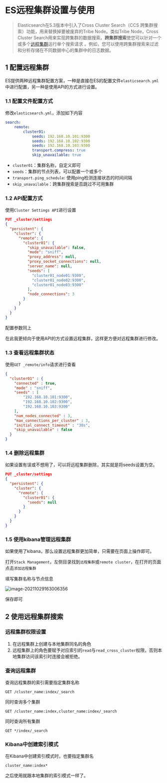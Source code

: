 # ES远程集群设置与使用

> Elasticsearch在5.3版本中引入了Cross Cluster Search（CCS 跨集群搜索）功能，用来替换掉要被废弃的Tribe Node。类似Tribe Node，Cross Cluster Search用来实现跨集群的数据搜索。**跨集群搜索**使您可以针对一个或多个[远程集群](https://www.elastic.co/guide/en/elasticsearch/reference/7.2/modules-remote-clusters.html)运行单个搜索请求 。例如，您可以使用跨集群搜索来过滤和分析存储在不同数据中心的集群中的日志数据。

## 1 配置远程集群

ES提供两种远程集群配置方案，一种是直接在ES的配置文件`elasticsearch.yml`中进行配置，另一种是使用API的方式进行设置。

### 1.1 配置文件配置方式

修改`elasticsearch.yml`，添加如下内容

```yml
search:
    remote:
        cluster01:
            seeds: 192.168.10.101:9300
            seeds: 192.168.10.102:9300
            seeds: 192.168.10.103:9300
            transport.compress: true 
            skip_unavailable: true 
```

- `cluster01`：集群名称，自定义即可
- `seeds`：集群的节点列表，可以配置一个或多个
- `transport.ping_schedule`:  使用ping检测连接状态的时间间隔
- `skip_unavailable`：跨集群搜索是否跳过不可用集群

### 1.2 API配置方式

 使用`Cluster Settings API`进行设置

```json
PUT _cluster/settings
{
  "persistent": {
    "cluster": {
      "remote": {
        "cluster01": {
          "skip_unavailable": false,
          "mode": "sniff",
          "proxy_address": null,
          "proxy_socket_connections": null,
          "server_name": null,
          "seeds": [
            "cluster01_node01:9300",
            "cluster01_node02:9300",
            "cluster01_node03:9300"
          ],
          "node_connections": 3
        }
      }
    }
  }
}
```

配置参数同上

在此我更倾向于使用API的方式设置远程集群，这样更方便对远程集群进行修改。

### 1.3 查看远程集群状态

使用`GET _remote/info`请求进行查看

```json
{
  "cluster01" : {
    "connected" : true,
    "mode" : "sniff",
    "seeds" : [
        "192.168.10.101:9300",
        "192.168.10.102:9300",
        "192.168.10.103:9300"
    ],
    "num_nodes_connected" : 3,
    "max_connections_per_cluster" : 3,
    "initial_connect_timeout" : "30s",
    "skip_unavailable" : false
  }
}

```

### 1.4 删除远程集群

如果设置有误或不想用了，可以将远程集群删除，其实就是将seeds设置为空。

```json
PUT _cluster/settings
{
  "persistent": {
    "cluster": {
      "remote": {
        "cluster01": {
          "seeds": null 
        }
      }
    }
  }
}
```

### 1.5 使用kibana管理远程集群

如果使用了kibana，那么设置远程集群更加简单，只需要在页面上操作即可。

打开`Stack Management`，左侧目录找到`远程集群`或`remote cluster`，在打开的页面点击`添加远程集群`

填写集群名称与节点信息

![image-20211029163006356](http://image.coolcode.fun/images/202110291630432.png)

保存即可

## 2 使用远程集群搜索

### 远程集群权限设置

1. 在远程集群上创建与本地集群同名的角色
2. 远程集群上的角色要赋予对应索引的`read`与`read_cross_cluster`权限，否则本地集群访问该索引时连接会被拒绝。

### 查询远程集群

查询远程集群的索引需要指定集群名称

```
GET /cluster_name:index/_search
```

同时查询多个集群

```
GET /cluster_name:index,cluster_name:index/_search
```

同时查询所有集群

```
GET */index/_search
```

### Kibana中创建索引模式

在Kibana中创建索引模式时，也要指定集群名

```
cluster_name:index*
```

之后使用就跟本地集群的索引模式一样了。

